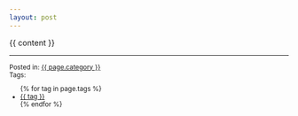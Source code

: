 ```yaml
---
layout: post
---
```


{{ content }}

<hr />

<small>
<p>
Posted in: <a href="{{ site.baseurl }}/{{ page.category }}">{{ page.category }}</a> <br />
Tags: <br />
<ul>
{% for tag in page.tags %}
  <li><a href="{{ site.baseurl }}/{{ page.category }}#{{ tag }}">{{ tag }}</a></li>
{% endfor %}
</ul>

</p>
</small>

